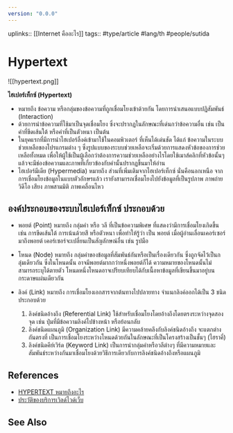 ```yaml
---
version: "0.0.0"
---
```

uplinks:: [[Internet คืออะไร]]
tags:: #type/article #lang/th #people/sutida
# Hypertext

![[hypertext.png]]

**ไฮเปอร์เท็กซ์ (Hypertext)**

-   หมายถึง ข้อความ หรือกลุ่มของข้อความที่ถูกเชื่อมโยงเข้าด้วยกัน โดยการนำเสนอแบบปฏิสัมพันธ์ (Interaction)
-   ด้วยการนำข้อความที่ใช้มาเป็นจุดเชื่อมโยง ซึ่งจะปรากฏในลักษณะที่เด่นกว่าข้อความอื่น เช่น เป็นคำที่ขีดเส้นใต้ หรือคำที่เป็นตัวหนา เป็นต้น
-   ในยุคแรกที่มีการนำไฮเปอร์ลิ้งค์เข้ามาใช้ในคอมพิวเตอร์ ที่เห็นได้เด่นชัด ได้แก่ ข้อความในระบบช่วยเหลือของโปรแกรมต่าง ๆ ซึ่งรูปแบบของระบบช่วยเหลือจะเริ่มด้วยการแสดงหัวข้อของการช่วยเหลือทั้งหมด เพื่อให้ผู้ใช้เป็นผู้เลือกว่าต้องการความช่วยเหลืออย่างไรโดยใช้เมาส์คลิกที่หัวข้อนั้นๆ แล้วจะมีช่องข้อความและภาพที่เกี่ยวข้องกับคำนั้นปรากฏขึ้นมาให้อ่าน
-   ไฮเปอร์มีเดีย (Hypermedia) หมายถึง ส่วนที่เพิ่มเติมจากไฮเปอร์เท็กซ์ นั่นคือนอกเหนือ จากการเชื่อมโยงข้อมูลในแบบตัวอักษรแล้ว เรายังสามารถเชื่อมโยงไปยังข้อมูลที่เป็นรูปภาพ ภาพถ่าย วิดีโอ เสียง ภาพสามมิติ ภาพเคลื่อนไหว

## องค์ประกอบของระบบไฮเปอร์เท็กซ์ ประกอบด้วย

-   พอยต์ (Point) หมายถึง กลุ่มคำ หรือ วลี ที่เป็นข้อความพิเศษ ที่แสดงว่ามีการเชื่อมโยงเกิดขึ้น เช่น การขีดเส้นใต้ การเน้นด้วยสี หรือตัวหนา เพื่อทำให้รู้ว่า เป็น พอยต์ เมื่อผู้อ่านเลื่อนเคอร์เซอร์มาถึงพอยต์ เคอร์เซอร์จะเปลี่ยนเป็นสัญลักษณ์อื่น เช่น รูปมือ
    
-   โหนด (Node) หมายถึง กลุ่มคำของข้อมูลที่สัมพันธ์กันหรือเป็นเรื่องเดียวกัน ซึ่งถูกจัดไว้เป็นกลุ่มเดียวกัน ซึ่งในโหนดนั้น อาจมีพอยต์มากกว่าหนึ่งพอยต์ก็ได้ ความหมายของโหนดนั้นไม่สามารถระบุได้ตายตัว โหนดหนึ่งโหนดอาจเปรียบเทียบได้กับเนื้อหาข้อมูลที่เขียนขึ้นมาอยู่บนกระดาษแผ่นเดียวกัน
    
-   ลิงค์ (Link) หมายถึง การเชื่อมโยงเอกสารจากต้นทางไปปลายทาง จำแนกลิงค์ออกได้เป็น 3 ชนิด ประกอบด้วย
    
    1.  ลิงค์ชนิดอ้างถึง (Referential Link) ใช้สำหรับเชื่อมโยงโดยอ้างถึงโดยตรงระหว่างจุดสองจุด เช่น ปุ่มที่มีข้อความลิงค์ไปข้างหน้า หรือย้อนกลับ
    2.  ลิงค์ชนิดแผนภูมิ (Organization Link) มีความคล้ายคลึงกับลิงค์ชนิดอ้างถึง จะแตกต่างกันตรงที่ เป็นการเชื่อมโยงระหว่างโหนดด้วยกันในลักษณะที่เป็นโครงสร้างเป็นชั้นๆ (ไฮราคี่)
    3.  ลิงค์ชนิดคีย์เวิร์ด (Keyword Link) เป็นการนำกลุ่มคำหรือวลีต่างๆ ที่มีความหมายและสัมพันธ์ระหว่างกันมาเชื่อมโยงด้วยวิธีการเดียวกับการลิงค์ชนิดอ้างถึงหรือแผนภูมิ

## References
- [HYPERTEXT หมายถึงอะไร](https://sites.google.com/site/cam5910122137020/homework4/cng-khnkhwa-hakhwam-hmay-khxng-kha-tx-pi-ni/hypertext?tmpl=/system/app/templates/print/&showPrintDialog=1)  
- [ประวัติของบริการเวิลด์ไวด์เว็บ](https://sites.google.com/site/knowledgeofinternet/phathnakar-khxng-xinthexrnet/prawati-khxng-brikar-weild-wid-web)

## See Also